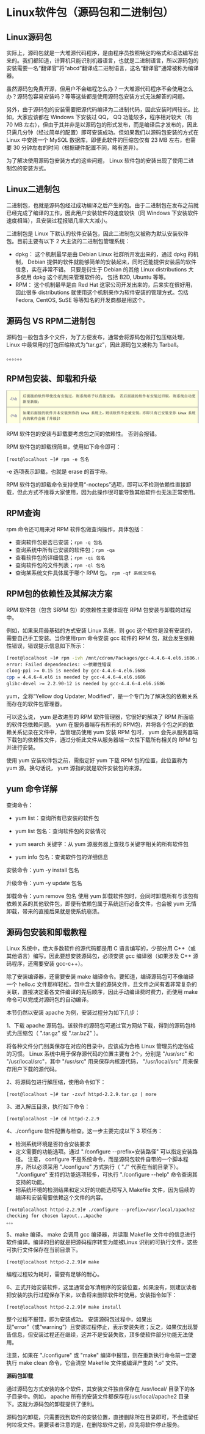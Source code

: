# Linux软件包（源码包和二进制包）

## Linux源码包

实际上，源码包就是一大堆源代码程序，是由程序员按照特定的格式和语法编写出来的。我们都知道，计算机只能识别机器语言，也就是二进制语言，所以源码包的安装需要一名“翻译官”将“abcd”翻译成二进制语言，这名“翻译官”通常被称为编译器。  

虽然源码包免费开源，但用户不会编程怎么办？一大堆源代码程序不会使用怎么办？源码包容易安装吗？等等这些都是使用源码包安装方式无法解答的问题。

另外，由于源码包的安装需要把源代码编译为二进制代码，因此安装时间较长。比如，大家应该都在 Windows 下安装过 QQ， QQ 功能较多，程序相对较大（有 70 MB 左右），但由于其并非是以源码包的形式发布，而是编译后才发布的，因此只需几分钟（经过简单的配置）即可安装成功。但如果我们以源码包安装的方式在 Linux 中安装一个 MySQL 数据库，即便此软件的压缩包仅有 23 MB 左右，也需要 30 分钟左右的时间（根据硬件配置不同，略有差异）。  

为了解决使用源码包安装方式的这些问题， Linux 软件包的安装出现了使用二进制包的安装方式。  

## Linux二进制包

二进制包，也就是源码包经过成功编译之后产生的包。由于二进制包在发布之前就已经完成了编译的工作，因此用户安装软件的速度较快（同 Windows 下安装软件速度相当），且安装过程报错几率大大减小。

二进制包是 Linux 下默认的软件安装包，因此二进制包又被称为默认安装软件包。目前主要有以下 2 大主流的二进制包管理系统：  

- dpkg： 这个机制最早是由 Debian Linux 社群所开发出来的，通过 dpkg 的机制， Debian 提供的软件就能够简单的安装起来，同时还能提供安装后的软件信息，实在非常不错。 只要是衍生于 Debian 的其他 Linux distributions 大多使用 dpkg 这个机制来管理软件的， 包括 B2D, Ubuntu 等等。
- RPM： 这个机制最早是由 Red Hat 这家公司开发出来的，后来实在很好用，因此很多 distributions 就使用这个机制来作为软件安装的管理方式。包括 Fedora, CentOS, SuSE 等等知名的开发商都是用这个。

## 源码包 VS RPM二进制包

源码包一般包含多个文件，为了方便发布，通常会将源码包做打包压缩处理， Linux 中最常用的打包压缩格式为“tar.gz”，因此源码包又被称为 Tarball。  

。。。。。。



## RPM包安装、卸载和升级

![image-20240701151852525](image/image-20240701151852525.png)

RPM 软件包的安装与卸载要考虑包之间的依赖性。 否则会报错。  

RPM 软件包的卸载很简单，使用如下命令即可：  

```
[root@localhost ~]# rpm -e 包名
```

-e 选项表示卸载，也就是 erase 的首字母。  

RPM 软件包的卸载命令支持使用“-nocteps”选项，即可以不检测依赖性直接卸载，但此方式不推荐大家使用，因为此操作很可能导致其他软件也无法正常使用。  

## RPM查询

rpm 命令还可用来对 RPM 软件包做查询操作，具体包括：

- 查询软件包是否已安装；`rpm -q 包名`  
- 查询系统中所有已安装的软件包；`rpm -qa`  
- 查看软件包的详细信息；`rpm -qi 包名`  
- 查询软件包的文件列表；`rpm -ql 包名`  
- 查询某系统文件具体属于哪个 RPM 包。  `rpm -qf 系统文件名`  

## RPM包的依赖性及其解决方案

RPM 软件包（包含 SRPM 包）的依赖性主要体现在 RPM 包安装与卸载的过程中。

例如，如果采用最基础的方式安装 Linux 系统，则 gcc 这个软件是没有安装的，需要自己手工安装。当你使用rpm 命令安装 gcc 软件的 RPM 包，就会发生依赖性错误，错误提示信息如下所示：  

```sh
[root@localhost ~]# rpm -ivh /mnt/cdrom/Packages/gcc-4.4.6-4.el6.i686.rpm
error: Failed dependencies: <―依赖性错误
cloog-ppi >= 0.15 is needed by gcc-4.4.6-4.el6.i686
cpp = 4.4.6-4.el6 is needed by gcc-4.4.6-4.el6.i686
glibc-devel >= 2.2.90-12 is needed by gcc-4.4.6-4.el6.i686
```

yum，全称“Yellow dog Updater, Modified”，是一个专门为了解决包的依赖关系而存在的软件包管理器。  

可以这么说， yum 是改进型的 RPM 软件管理器，它很好的解决了 RPM 所面临的软件包依赖问题。 yum 在服务器端存有所有的 RPM包，并将各个包之间的依赖关系记录在文件中，当管理员使用 yum 安装 RPM 包时， yum 会先从服务器端下载包的依赖性文件，通过分析此文件从服务器端一次性下载所有相关的 RPM 包并进行安装。  

使用 yum 安装软件包之前，需指定好 yum 下载 RPM 包的位置，此位置称为 yum 源。换句话说， yum 源指的就是软件安装包的来源。  

## yum 命令详解

查询命令：

- yum list：查询所有已安装的软件包
- yum list 包名：查询软件包的安装情况
- yum search 关键字：从 yum 源服务器上查找与关键字相关的所有软件包

- yum info 包名：查询软件包的详细信息

安装命令：yum -y install 包名

升级命令：yum -y update 包名

卸载命令：yum remove 包名
使用 yum 卸载软件包时，会同时卸载所有与该包有依赖关系的其他软件包，即便有依赖包属于系统运行必备文件，也会被 yum 无情卸载，带来的直接后果就是使系统崩溃。

## 源码包安装和卸载教程

Linux 系统中，绝大多数软件的源代码都是用 C 语言编写的，少部分用 C++（或其他语言）编写。因此要想安装源码包，必须安装 gcc 编译器（如果涉及 C++ 源码程序，还需要安装 gcc-c++）。  

除了安装编译器，还需要安装 make 编译命令。要知道，编译源码包可不像编译一个 hello.c 文件那样轻松，包中含大量的源码文件，且文件之间有着非常复杂的关联，直接决定着各文件编译的先后顺序，因此手动编译费时费力，而使用 make 命令可以完成对源码包的自动编译。  

本节仍然以安装 apache 为例，安装过程分为如下几步：  

1、下载 apache 源码包。该软件的源码包可通过官方网站下载，得到的源码包格式为压缩包（ ".tar.gz" 或 ".tar.bz2" ）。  

将各种文件分门别类保存在对应的目录中，应该成为合格 Linux 管理员约定俗成的习惯。 Linux 系统中用于保存源代码的位置主要有 2个，分别是 "/usr/src" 和 "/usr/local/src"，其中 "/usr/src" 用来保存内核源代码， "/usr/local/src" 用来保存用户下载的源代码。  

2、将源码包进行解压缩，使用命令如下：  

```shell
[root@localhost ~]# tar -zxvf httpd-2.2.9.tar.gz | more
```

3、进入解压目录，执行如下命令：  

```shell
[root@localhost ~]# cd httpd-2.2.9
```

4、./configure 软件配置与检查。这一步主要完成以下 3 项任务：  

- 检测系统环境是否符合安装要求
- 定义需要的功能选项。通过 "./configure --prefix=安装路径" 可以指定安装路径。
  注意， configure 不是系统命令，而是源码包软件自带的一个脚本程序，所以必须采用 "./configure" 方式执行（ "./" 代表在当前目录下）。 "./configure" 支持的功能选项较多，可执行 "./configure --help" 命令查询其支持的功能。
- 把系统环境的检测结果和定义好的功能选项写入 Makefile 文件，因为后续的编译和安装需要依赖这个文件的内容。  


```shell
[root@localhost httpd-2.2.9]# ./configure --prefix=/usr/local/apache2
checking for chosen layout...Apache
。。。
```

5、make 编译。 make 会调用 gcc 编译器，并读取 Makefile 文件中的信息进行软件编译。编译的目的就是把源码程序转变为能被Linux 识别的可执行文件，这些可执行文件保存在当前目录下。  

```shell
[root@localhost httpd-2.2.9]# make
```

编程过程较为耗时，需要有足够的耐心。  

6、正式开始安装软件，这里通常会写清程序的安装位置，如果没有，则建议读者把安装的执行过程保存下来，以备将来删除软件时使用。安装指令如下：  

```shell
[root@localhost httpd-2.2.9]# make install
```

整个过程不报错，即为安装成功。  安装源码包过程中，如果出现“error”（或“warning”）且安装过程停止，表示安装失败；反之，如果仅出现警告信息，但安装过程还在继续，这并不是安装失败，顶多使软件部分功能无法使用。  

注意，如果在 "./configure" 或 "make" 编译中报错，则在重新执行命令前一定要执行 make clean 命令，它会清空 Makefile 文件或编译产生的 ".o" 文件。  

**源码包卸载**

通过源码包方式安装的各个软件，其安装文件独自保存在 /usr/local/ 目录下的各子目录中。例如， apache 所有的安装文件都保存在/usr/local/apache2 目录下。这就为源码包的卸载提供了便利。  

源码包的卸载，只需要找到软件的安装位置，直接删除所在目录即可，不会遗留任何垃圾文件。需要读者注意的是，在删除软件之前，应先将软件停止服务。  